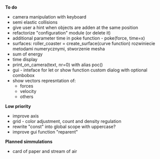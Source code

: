 **To do**
- camera manipulation with keyboard
- semi elastic collisions
- give user a hint when objects are adden at the same position
- refactorize "configuration" module (or delete it)
- additional parameter time in poke function - poke(force, time=x)
- surfaces:
	roller_coaster = create_surface(curve function)
	rozwiniecie metodami numerycznymi, stworzenie mesha
- sum of energy
- time display
- print_on_camera(text, nr=0) with alias poc()
- gui - inteface for let or show function custom dialog with optional combobox
- show vectors represntation of:
	- forces
	- velocity
	- others

**Low priority**

- improve axis
- grid - color adjustment, count and density regulation
- rewrite "const" into global scope with uppercase?
- improve gui function "reparent"

**Planned simmulations**

- card of paper and stream of air
